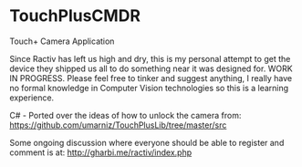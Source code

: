 # TouchPlusCMDR
Touch+ Camera Application 

Since Ractiv has left us high and dry, this is my personal attempt to get the device they shipped us all to do something near
it was designed for. WORK IN PROGRESS. Please feel free to tinker and suggest anything, I really have no formal knowledge in
Computer Vision technologies so this is a learning experience.

C# - Ported over the ideas of how to unlock the camera from: https://github.com/umarniz/TouchPlusLib/tree/master/src

Some ongoing discussion where everyone should be able to register and comment is at: http://gharbi.me/ractiv/index.php
